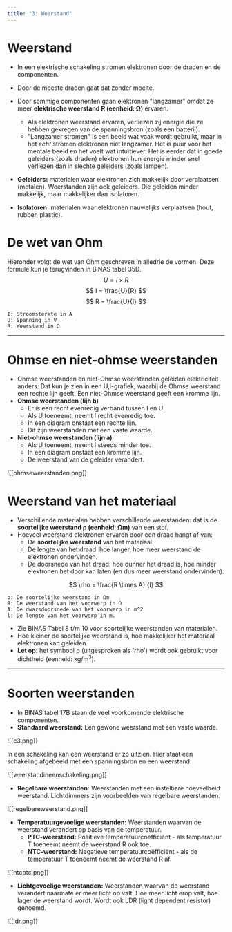 ```yaml
---
title: "3: Weerstand"
---
```

# Weerstand
- In een elektrische schakeling stromen elektronen door de draden en de componenten.
- Door de meeste draden gaat dat zonder moeite.
- Door sommige componenten gaan elektronen "langzamer" omdat ze meer **elektrische weerstand R (eenheid: Ω)** ervaren.
	- Als elektronen weerstand ervaren, verliezen zij energie die ze hebben gekregen van de spanningsbron (zoals een batterij).
	- "Langzamer stromen" is een beeld wat vaak wordt gebruikt, maar in het *echt* stromen elektronen niet langzamer. Het is puur voor het mentale beeld en het voelt wat intuïtiever. Het is eerder dat in goede geleiders (zoals draden) elektronen hun energie minder snel verliezen dan in slechte geleiders (zoals lampen).

- **Geleiders:** materialen waar elektronen zich makkelijk door verplaatsen (metalen). Weerstanden zijn ook geleiders. Die geleiden minder makkelijk, maar makkelijker dan isolatoren.
- **Isolatoren:** materialen waar elektronen nauwelijks verplaatsen (hout, rubber, plastic).

# De wet van Ohm
Hieronder volgt de wet van Ohm geschreven in alledrie de vormen. Deze formule kun je terugvinden in BINAS tabel 35D.
$$
U = I \times R
$$
$$
I = \frac{U}{R}
$$
$$
R = \frac{U}{I}
$$
```
I: Stroomsterkte in A
U: Spanning in V
R: Weerstand in Ω
```

---
# Ohmse en niet-ohmse weerstanden
- Ohmse weerstanden en niet-Ohmse weerstanden geleiden elektriciteit anders. Dat kun je zien in een U,I-grafiek, waarbij de Ohmse weerstand een rechte lijn geeft. Een niet-Ohmse weerstand geeft een kromme lijn.
- **Ohmse weerstanden (lijn b)**
	- Er is een recht evenredig verband tussen I en U.
	- Als U toeneemt, neemt I recht evenredig toe.
	- In een diagram onstaat een rechte lijn.
	- Dit zijn weerstanden met een vaste waarde.
- **Niet-ohmse weerstanden (lijn a)**
	- Als U toeneemt, neemt I steeds minder toe.
	- In een diagram onstaat een kromme lijn.
	- De weerstand van de geleider verandert.

![[ohmseweerstanden.png]]
# Weerstand van het materiaal
- Verschillende materialen hebben verschillende weerstanden: dat is de **soortelijke weerstand ρ (eenheid: Ωm)** van een stof.
- Hoeveel weerstand elektronen ervaren door een draad hangt af van:
	- De **soortelijke weerstand** van het materiaal.
	- De lengte van het draad: hoe langer, hoe meer weerstand de elektronen ondervinden.
	- De doorsnede van het draad: hoe dunner het draad is, hoe minder elektronen het door kan laten (en dus meer weerstand ondervinden).

$$
\rho = \frac{R \times A} {l}
$$
```
ρ: De soortelijke weerstand in Ωm
R: De weerstand van het voorwerp in Ω
A: De dwarsdoorsnede van het voorwerp in m^2
l: De lengte van het voorwerp in m.
```
- Zie BINAS Tabel 8 t/m 10 voor soortelijke weerstanden van materialen.
- Hoe kleiner de soortelijke weerstand is, hoe makkelijker het materiaal elektronen kan geleiden.
- **Let op:** het symbool ρ (uitgesproken als 'rho') wordt ook gebruikt voor dichtheid (eenheid: kg/m<sup>3</sup>).

---
# Soorten weerstanden
- In BINAS tabel 17B staan de veel voorkomende elektrische componenten.
- **Standaard weerstand:** Een gewone weerstand met een vaste waarde.

![[c3.png]]

In een schakeling kan een weerstand er zo uitzien. Hier staat een schakeling afgebeeld met een spanningsbron en een weerstand:

![[weerstandineenschakeling.png]]

- **Regelbare weerstanden:** Weerstanden met een instelbare hoeveelheid weerstand. Lichtdimmers zijn voorbeelden van regelbare weerstanden.

![[regelbareweerstand.png]]

- **Temperatuurgevoelige weerstanden:** Weerstanden waarvan de weerstand verandert op basis van de temperatuur.
	- **PTC-weerstand:** Positieve temperatuurcoëfficiënt - als temperatuur T toeneemt neemt de weerstand R ook toe.
	- **NTC-weerstand:** Negatieve temperatuurcoëfficiënt - als de temperatuur T toeneemt neemt de weerstand R af.

![[ntcptc.png]]

- **Lichtgevoelige weerstanden:** Weerstanden waarvan de weerstand verandert naarmate er meer licht op valt. Hoe meer licht erop valt, hoe lager de weerstand wordt. Wordt ook LDR (light dependent resistor) genoemd.

![[ldr.png]]
